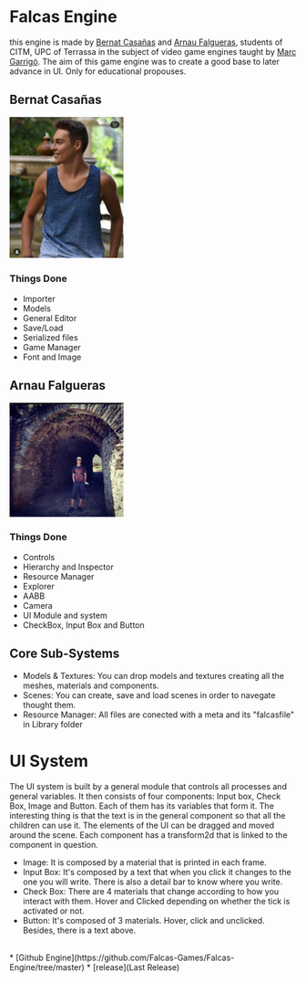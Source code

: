 # Falcas Engine
this engine is made by [Bernat Casañas](https://github.com/BernatCasanas) and [Arnau Falgueras](https://github.com/Arnau77), students of CITM, UPC of Terrassa in the subject of video game engines taught by [Marc Garrigó](https://github.com/markitus18). The aim of this game engine was to create a good base to later advance in UI. Only for educational propouses.

## Bernat Casañas
<img src="/WhatsApp%20Image%202021-01-10%20at%2017.58.12.jpeg" width="200">

### Things Done

* Importer
* Models
* General Editor
* Save/Load
* Serialized files
* Game Manager
* Font and Image

## Arnau Falgueras
<img src="/WhatsApp%20Image%202021-01-10%20at%2017.58.15.jpeg" width="200">

### Things Done

* Controls
* Hierarchy and Inspector
* Resource Manager
* Explorer
* AABB
* Camera
* UI Module and system
* CheckBox, Input Box and Button

## Core Sub-Systems

* Models & Textures: You can drop models and textures creating all the meshes, materials and components.
* Scenes: You can create, save and load scenes in order to navegate thought them.
* Resource Manager: All files are conected with a meta and its "falcasfile" in Library folder

# UI System

The UI system is built by a general module that controls all processes and general variables. It then consists of four components: Input box, Check Box, Image and Button. Each of them has its variables that form it. The interesting thing is that the text is in the general component so that all the children can use it. The elements of the UI can be dragged and moved around the scene. Each component has a transform2d that is linked to the component in question. 
* Image: It is composed by a material that is printed in each frame.
* Input Box: It's composed by a text that when you click it changes to the one you will write. There is also a detail bar to know where you write.
* Check Box: There are 4 materials that change according to how you interact with them. Hover and Clicked depending on whether the tick is activated or not.
* Button: It's composed of 3 materials. Hover, click and unclicked. Besides, there is a text above.

<br>
* [Github Engine](https://github.com/Falcas-Games/Falcas-Engine/tree/master)
* [release](Last Release)


